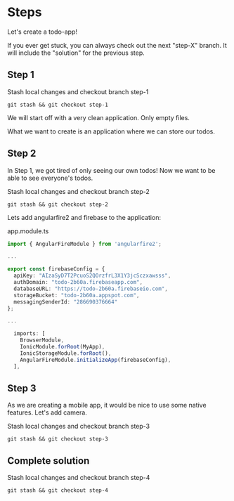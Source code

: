 # Steps

Let's create a todo-app!

If you ever get stuck, you can always check out the next "step-X" branch. It will include the "solution" for the previous step.

## Step 1

Stash local changes and checkout branch step-1

```
git stash && git checkout step-1
```

We will start off with a very clean application. Only empty files.

What we want to create is an application where we can store our todos.

## Step 2

In Step 1, we got tired of only seeing our own todos!
Now we want to be able to see everyone's todos.

Stash local changes and checkout branch step-2

```
git stash && git checkout step-2
```

Lets add angularfire2 and firebase to the application:

app.module.ts

```ts
import { AngularFireModule } from 'angularfire2';

...

export const firebaseConfig = {
  apiKey: "AIzaSyD7T2PcuoS2QOrzfrL3X1Y3jcSczxawsss",
  authDomain: "todo-2b60a.firebaseapp.com",
  databaseURL: "https://todo-2b60a.firebaseio.com",
  storageBucket: "todo-2b60a.appspot.com",
  messagingSenderId: "286690376664"
};

...

  imports: [
    BrowserModule,
    IonicModule.forRoot(MyApp),
    IonicStorageModule.forRoot(),
    AngularFireModule.initializeApp(firebaseConfig),
  ],
```

## Step 3

As we are creating a mobile app, it would be nice to use some native features.
Let's add camera.

Stash local changes and checkout branch step-3

```
git stash && git checkout step-3
```


## Complete solution

Stash local changes and checkout branch step-4

```
git stash && git checkout step-4
```
